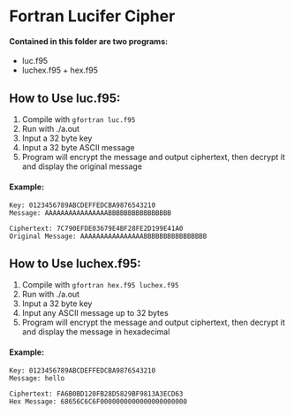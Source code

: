 # Fortran Lucifer Cipher

#### Contained in this folder are two programs:
* luc.f95
* luchex.f95 + hex.f95

## How to Use luc.f95:

1. Compile with `gfortran luc.f95`
2. Run with ./a.out
3. Input a 32 byte key
4. Input a 32 byte ASCII message
5. Program will encrypt the message and output ciphertext, then decrypt it and display the original message

#### Example:
```
Key: 0123456789ABCDEFFEDCBA9876543210
Message: AAAAAAAAAAAAAAAABBBBBBBBBBBBBBBB

Ciphertext: 7C790EFDE03679E4BF28FE2D199E41A0
Original Message: AAAAAAAAAAAAAAAABBBBBBBBBBBBBBBB
```

## How to Use luchex.f95:

1. Compile with `gfortran hex.f95 luchex.f95`
2. Run with ./a.out
3. Input a 32 byte key
4. Input any ASCII message up to 32 bytes
5. Program will encrypt the message and output ciphertext, then decrypt it and display the message in hexadecimal

#### Example:
```
Key: 0123456789ABCDEFFEDCBA9876543210
Message: hello

Ciphertext: FA6B0BD120FB28D5829BF9813A3ECD63
Hex Message: 68656C6C6F0000000000000000000000
```

